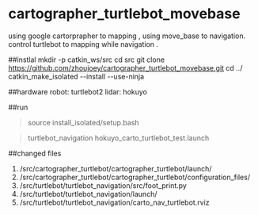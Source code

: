 # cartographer_turtlebot_movebase
using google cartorprapher to mapping , using move_base to navigation. control turtlebot to mapping while navigation . 


##instlal
    mkdir -p catkin_ws/src
    cd src
    git clone https://github.com/zhoujoey/cartographer_turtlebot_movebase.git
    cd ../
    catkin_make_isolated --install --use-ninja
    
##hardware
robot:  turtlebot2
lidar:  hokuyo 

##run
> source install_isolated/setup.bash

> turtlebot_navigation hokuyo_carto_turtlebot_test.launch
 

##changed files
1. /src/cartographer_turtlebot/cartographer_turtlebot/launch/
2. /src/cartographer_turtlebot/cartographer_turtlebot/configuration_files/
3. /src/turtlebot/turtlebot_navigation/src/foot_print.py
4. /src/turtlebot/turtlebot_navigation/launch/
5. /src/turtlebot/turtlebot_navigation/carto_nav_turtlebot.rviz
